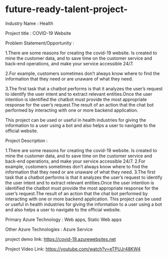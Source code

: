 # future-ready-talent-project-
Industry Name : 
Health 

Project title : 
COVID-19 Website

Problem Statement/Opportunity : 

1.There are some reasons for creating the covid-19 website. Is created to mine the customer data, and to save time on the customer service and back-end operations, and make your service accessible 24/7.

2.For example, customers sometimes don’t always know where to find the information that they need or are unaware of what they need. 

3.The first task that a chatbot performs is that it analyzes the user’s request to identify the user intent and to extract relevant entities.Once the user intention is identified the chatbot must provide the  most appropriate response for the user’s request.The result of an action that the chat bot performed by interacting with one or more backend application.

This project can be used or useful in health industries for giving the information to a user using a bot and also helps a user to navigate to the official website.

Project Description : 


1.There are some reasons for creating the covid-19 website. Is created to mine the customer data, and to save time on the customer service and back-end operations, and make your service accessible 24/7.
2.For example, customers sometimes don’t always know where to find the information that they need or are unaware of what they need. 
3.The first task that a chatbot performs is that it analyzes the user’s request to identify the user intent and to extract relevant entities.Once the user intention is identified the chatbot must provide the  most appropriate response for the user’s request.The result of an action that the chat bot performed by interacting with one or more backend application.
This project can be used or useful in health industries for giving the information to a user using a bot and also helps a user to navigate to the official website.

Primary Azure Technology : Web apps, Static Web apps 

Other Azure Technologies :
Azure Service

project demo link: https://covid-19.azurewebsites.net 

Project Video Link: https://youtube.com/watch?v=eTPUJr48KW4


